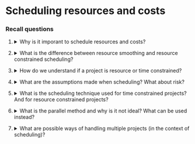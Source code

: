 # Scheduling resources and costs

### Recall questions

1. <details markdown=1><summary markdown="span">Why is it imporant to schedule resources and costs?</summary>

    \
	Because ==until resources are not assigned, project network times are not a schedule==. Cost estimates ==can't also be considered a budget until they have been time-phased==.
	
</details>

2. <details markdown=1><summary markdown="span"> What is the difference between resource smoothing and resource constrained scheduling?</summary>

    \
	Resource ==smoothing: using slack to even out adequate resources== over the time span of the project. \
	Resource ==constrained scheduling: delay late start of some tasks== if the resources are not adequate.
	
</details>

3. <details markdown=1><summary markdown="span">How do we understand if a project is resource or time constrained?</summary>

    \
	First of all, we can use a ==priority matrix==, as seen in [[ETM X - Understanding Strategy]]
	In general, ==one of the 2 items will be fixed, while the other will be flexible.==
	
</details>

4. <details markdown=1><summary markdown="span"> What are the assumptions made when scheduling? What about risk?</summary>

    \
	General assumptions:
	- ==no splitting activities==
	- ==nr. of resources for an activity cannot be changed==
	
	Assumptions on risk:
	- activities with ==least slack pose the least risk==
	- ==reduction of flexibility does not increase risk==
	- ==nature of an activity does not increase risk==
	
</details>

5. <details markdown=1><summary markdown="span">What is the scheduling technique used for time constrained projects? And for resource constrained projects?</summary>

    \
	In the case of ==time constrained==, the ==leveling== approach is preferred. In case of ==resource constrained==, the use of ==heuristics like minimum slack or smallest duration== are used.
	
	
</details>

6. <details markdown=1><summary markdown="span"> What is the parallel method and why is it not ideal? What can be used instead?</summary>

    \
	The parallel methods ==consists in iteratively applying the three rules to decide which heuristics to apply.== The issue is that ==it often changes the structure of project schedule==, up to the point that sometimes even the critical path may change. \
	If ==startup and shutdown costs are low, splitting activities is preferred.==
	
	![](../../../static/ETM/sr1.png)
	
</details>

7. <details markdown=1><summary markdown="span">What are possible ways of handling multiple projects (in the context of scheduling)?</summary>

    \
	Managing multiproject scheduling:
	- create ==departments that oversee the global scheduling of resources across projects==
	- ==outsourcing some projects==
	- consider ==all projects as part of a mega-project==
	- use ==priority systems for resources==, i.e. FIFO
	
</details>